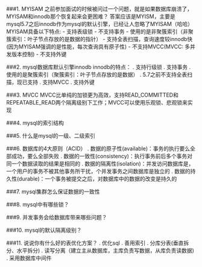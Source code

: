 ###1. MYISAM
	之前参加面试的时候被问过一个问题，就是如果数据库崩溃了，MYISAM和innodb那个恢复起来会更困难？
	答案应该是MYISM，主要是mysql5.7之后innodb作为mysql的默认引擎，已经让人忽略了MYISAM（哈哈）
	MYISAM具备以下特点:
	- 支持表级锁
	- 不支持事务
	- 使用的是非聚簇索引（非聚簇索引：叶子节点存放的是数据的指针）
	- 支持全表扫描，查询速度较innodb快(因为MYISAM强调的是性能，每次查询具有原子性)
	- 不支持MVCC(MVCC: 多并发版本控制)
	- 不支持外键

###2. mysql数据库默认引擎innodb
	innodb的特点：
	. 支持行级锁
	. 支持事务
	. 使用的是聚簇索引（聚簇索引：叶子节点存放的是数据）
	. 5.7之前不支持全表扫描，现已支持
	. 支持MVCC
	. 支持外键

###3. MVCC
	MVCC比单纯的加锁更为高效，支持READ_COMMITTED和REPEATABLE_READ两个隔离级别下工作；MVCC可以使用乐观锁、悲观锁来实现

###4. mysql的索引结构

###5. 什么是mysql的一级、二级索引

###6. 数据库的4大原则（ACID）
	. 数据的原子性(available)：事务的执行要么全部成功，要么全部失败
	. 数据的一致性(consistency)：执行事务前后多个事务对同一个数据读取的结果是相同的
	. 数据的隔离性(isolation)：并发访问数据库是，一个用户的事务不被其他事务所干扰，个并发事务之间数据库是独立的
	. 数据的持久性(durable)：一个事务被提交之后，对数据库中的数据的改变是持久的

###7. mysql集群怎么保证数据的一致性

###8. mysql中有哪些锁？

###9. 并发事务会给数据库带来哪些问题？

###10. mysql的默认隔离级别？

###11. 说说你有什么好的表优化方案？
	. 优化sql
	. 善用索引
	. 分库分表(垂直拆分、水平拆分)
	. 读写分离（建立主从数据库，主库负责写数据，从库负责读数据)
	. 采用数据库中间件